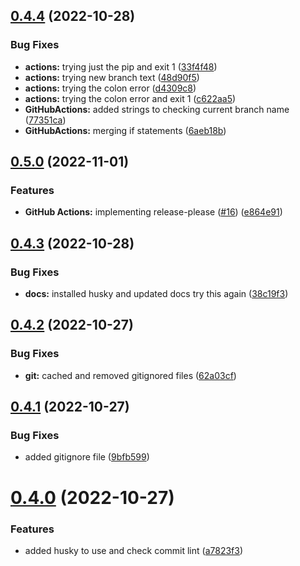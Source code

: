 ## [0.4.4](https://github.com/Mexmorize/full-stack-skeleton/compare/v0.4.3...v0.4.4) (2022-10-28)


### Bug Fixes

* **actions:** trying just the pip and exit 1 ([33f4f48](https://github.com/Mexmorize/full-stack-skeleton/commit/33f4f485d3f7b7f60c9858c7d328cd9569cdfbfb))
* **actions:** trying new branch text ([48d90f5](https://github.com/Mexmorize/full-stack-skeleton/commit/48d90f5deb1443d236de37068c3b3d5b7a1e8691))
* **actions:** trying the colon error ([d4309c8](https://github.com/Mexmorize/full-stack-skeleton/commit/d4309c8fefe43f0aadc416c42573a3a0a84760d0))
* **actions:** trying the colon error and exit 1 ([c622aa5](https://github.com/Mexmorize/full-stack-skeleton/commit/c622aa57f768b47b13e8be7114f0cde462d9811e))
* **GitHubActions:** added strings to checking current branch name ([77351ca](https://github.com/Mexmorize/full-stack-skeleton/commit/77351caa9c3570ede51cbb45cab07f50768dc260))
* **GitHubActions:** merging if statements ([6aeb18b](https://github.com/Mexmorize/full-stack-skeleton/commit/6aeb18b5785aade3216d3c2f63784ddbf493a55e))



## [0.5.0](https://github.com/Mexmorize/full-stack-skeleton/compare/v0.4.4...v0.5.0) (2022-11-01)


### Features

* **GitHub Actions:** implementing release-please ([#16](https://github.com/Mexmorize/full-stack-skeleton/issues/16)) ([e864e91](https://github.com/Mexmorize/full-stack-skeleton/commit/e864e91f92e2e6cbf8d0e4ab75cbaea3c39ede6c))

## [0.4.3](https://github.com/Mexmorize/full-stack-skeleton/compare/v0.4.2...v0.4.3) (2022-10-28)


### Bug Fixes

* **docs:** installed husky and updated docs try this again ([38c19f3](https://github.com/Mexmorize/full-stack-skeleton/commit/38c19f3a73c051ec51c91d325f55cab62f980860))



## [0.4.2](https://github.com/Mexmorize/full-stack-skeleton/compare/v0.4.1...v0.4.2) (2022-10-27)


### Bug Fixes

* **git:** cached and removed gitignored files ([62a03cf](https://github.com/Mexmorize/full-stack-skeleton/commit/62a03cf80012079b4644a2892002c80e2e8fcbcf))



## [0.4.1](https://github.com/Mexmorize/full-stack-skeleton/compare/v0.4.0...v0.4.1) (2022-10-27)


### Bug Fixes

* added gitignore file ([9bfb599](https://github.com/Mexmorize/full-stack-skeleton/commit/9bfb599b09d0138cc20b5f3147ccdcd84f4b9ab7))



# [0.4.0](https://github.com/Mexmorize/full-stack-skeleton/compare/v0.3.0...v0.4.0) (2022-10-27)


### Features

* added husky to use and check commit lint ([a7823f3](https://github.com/Mexmorize/full-stack-skeleton/commit/a7823f31b1b76eee314c2d025af64d071a5c54e8))
